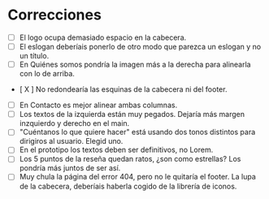 # Correcciones

* [ ] El logo ocupa demasiado espacio en la cabecera. 
* [ ] El eslogan deberíais ponerlo de otro modo que parezca un eslogan y no un título. 
* [ ] En Quiénes somos pondría la imagen más a la derecha para alinearla con lo de arriba. 
* [ X ] No redondearía las esquinas de la cabecera ni del footer. 
* [ ] En Contacto es mejor alinear ambas columnas. 
* [ ] Los textos de la izquierda están muy pegados. Dejaría más margen inzquierdo y derecho en el main. 
* [ ] "Cuéntanos lo que quiere hacer" está usando dos tonos distintos para dirigiros al usuario. Elegid uno. 
* [ ] En el prototipo los textos deben ser definitivos, no Lorem. 
* [ ] Los 5 puntos de la reseña quedan ratos, ¿son como estrellas? Los pondría más juntos de ser así. 
* [ ] Muy chula la página del error 404, pero no le quitaría el footer. La lupa de la cabecera, deberíais haberla cogido de la librería de iconos. 